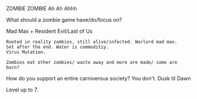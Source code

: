 ZOMBIE ZOMBIE Ah Ah Ahhh

What should a zombie game have/do/focus on?

Mad Max + Resident Evil/Last of Us

    Rooted in reality zombies, still alive/infected. Warlord mad max.
    Set after the end. Water is commoditiy.
    Virus Mutation.

    Zombies eat other zombies/ waste away and more are made/ some are born?

How do you support an entire carniverous society? You don't.
    Dusk til Dawn

Level up to 7.


